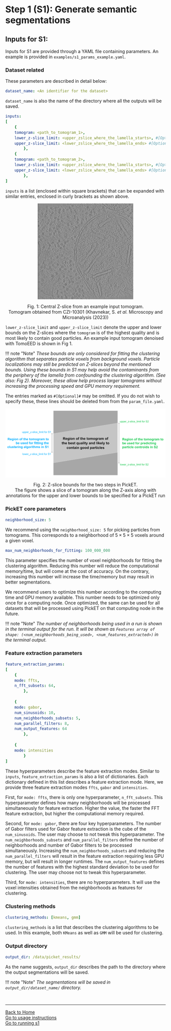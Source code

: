 # Step 1 (S1): Generate semantic segmentations 
## Inputs for S1:

Inputs for S1 are provided through a YAML file containing parameters. An example is provided in `examples/s1_params_example.yaml`. 

### Dataset related 
These parameters are described in detail below:
```yaml
dataset_name: <An identifier for the dataset> 
```

`dataset_name` is also the name of the directory where all the outputs will be saved.


``` yaml
inputs: 
[  
    {
    tomogram: <path_to_tomogram_1>,
    lower_z-slice_limit: <upper_zslice_where_the_lamella_starts>, #[Optional]#
    upper_z-slice_limit: <lower_zslice_where_the_lamella_ends> #[Optional]#
        },
    {
    tomogram: <path_to_tomogram_2>,
    lower_z-slice_limit: <upper_zslice_where_the_lamella_starts>, #[Optional]#
    upper_z-slice_limit: <lower_zslice_where_the_lamella_ends> #[Optional]#
        },
]
```

`inputs` is a list (enclosed within square brackets) that can be expanded with similar entries, enclosed in curly brackets as shown above. 
<div align="center">
    <img src="../images/input_tomo_example.png" alt="Fig. 1: Central Z-slice from an example input tomogram" width="300" align="center">
    <p align="center"><span class='caption'>Fig. 1: Central Z-slice from an example input tomogram. </span><br/><span class="caption_description">Tomogram obtained from CZI-10301 (Khavnekar, S. <i>et al.</i> Microscopy and Microanalysis (2023))</span> </p>
</div>

`lower_z-slice_limit` and `upper_z-slice_limit` denote the upper and lower bounds on the Z-slices where the `tomogram` is of the highest quality and is most likely to contain good particles. An example input tomogram denoised with TomoEED is shown in Fig 1.  

!!! note "Note"
    *These bounds are only considered for fitting the clustering algorithm that separates particle voxels from background voxels. Particle localizations may still be predicted on Z-slices beyond the mentioned bounds. Using these bounds in S1 may help avoid the contaminants from the periphery of the lamella from confounding the clustering algorithm. (See also: Fig 2).  Moreover, these allow help process larger tomograms without increasing the processing speed and GPU memory requirement.*  

The entries marked as `#[Optional]#` may be omitted. If you do not wish to specify these, these lines should be deleted from from the `param_file.yaml`.

<div align="center">
    <img src="../images/Zbounds.jpg" alt="Fig. 2: Z-slice bounds for the two steps in PickET" align="center">
    <p align="center"><span class="caption">Fig. 2: Z-slice bounds for the two steps in PickET. </span><br><span class="caption_description"> The figure shows a slice of a tomogram along the Z-axis along with <br> annotations for the upper and lower bounds to be specified for a PickET run </span></p>
</div>

### PickET core parameters
```yaml
neighborhood_size: 5
```

We recommend using the `neighborhood_size: 5` for picking particles from tomograms. This corresponds to a neighborhood of $5 \times 5 \times 5$ voxels around a given voxel. 

```yaml
max_num_neighborhoods_for_fitting: 100_000_000 
```

This parameter specifies the number of voxel neighborhoods for fitting the clustering algorithm. Reducing this number will reduce the computational memory/time, but will come at the cost of accuracy. On the contrary, increasing this number will increase the time/memory but may result in better segmentations.

We recommend users to optimize this number according to the computing time and GPU memory available. This number needs to be optimized only once for a computing node. Once optimized, the same can be used for all datasets that will be processed using PickET on that computing node in the future.

!!! note "Note"
    *The number of neighborhoods being used in a run is shown in the terminal output for the run. It will be shown as `Features array of shape: (<num_neighborhoods_being_used>, <num_features_extracted>)` in the terminal output.*  

### Feature extraction parameters
```yaml
feature_extraction_params: 
[
    {
    mode: ffts, 
    n_fft_subsets: 64,
        },
    
    {
    mode: gabor, 
    num_sinusoids: 10, 
    num_neighborhoods_subsets: 5,
    num_parallel_filters: 8,
    num_output_features: 64
        },
    
    {
    mode: intensities
        }  
]
```

These hyperparameters describe the feature extraction modes. Similar to `inputs`, `feature_extraction_params` is also a list of dictionaries. Each dictionary defined in this list describes a feature extraction mode. Here, we provide three feature extraction modes `ffts`, `gabor` and `intensities`. 

First, for `mode: ffts`, there is only one hyperparameter, `n_fft_subsets`. This hyperparameter defines how many neighborhoods will be processed simultaneously for feature extraction. Higher the value, the faster the FFT feature extraction, but higher the computational memory required.

Second, for `mode: gabor`, there are four key hyperparameters. The number of Gabor filters used for Gabor feature extraction is the cube of the `num_sinusoids`. The user may choose to not tweak this hyperparameter. The `num_neighborhoods_subsets` and `num_parallel_filters` define the number of neighborhoods and number of Gabor filters to be processed simultaneously. Increasing the `num_neighborhoods_subsets` and reducing the `num_parallel_filters` will result in the feature extraction requiring less GPU memory, but will result in longer runtimes. The `num_output_features` defines the number of features with the highest standard deviation to be used for clustering. The user may choose not to tweak this hyperparameter.

Third, for `mode: intensities`, there are no hyperparameters. It will use the voxel intensities obtained from the neighborhoods as features for clustering.

### Clustering methods
```yaml
clustering_methods: [kmeans, gmm]
```

`clustering_methods` is a list that describes the clustering algorithms to be used. In this example, both `KMeans` as well as `GMM` will be used for clustering.

### Output directory
```yaml
output_dir: /data/picket_results/
```

As the name suggests, `output_dir` describes the path to the directory where the output segmentations will be saved.  

!!! note "Note"
    *The segmentations will be saved in `output_dir/dataset_name/` directory.*

<br/>

---

[Back to Home](index.md)  
[Go to usage instructions](usage_instructions.md)  
[Go to running s1](running_s1.md)
